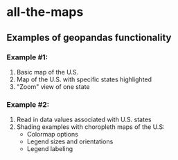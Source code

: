 # all-the-maps

## Examples of geopandas functionality


### Example #1:
1. Basic map of the U.S.
2. Map of the U.S. with specific states highlighted
3. "Zoom" view of one state

### Example #2:
1. Read in data values associated with U.S. states
2. Shading examples with choropleth maps of the U.S:
    - Colormap options
    - Legend sizes and orientations
    - Legend labeling
